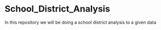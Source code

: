 # School_District_Analysis
In this repository we will be doing a school district analysis to a given data
